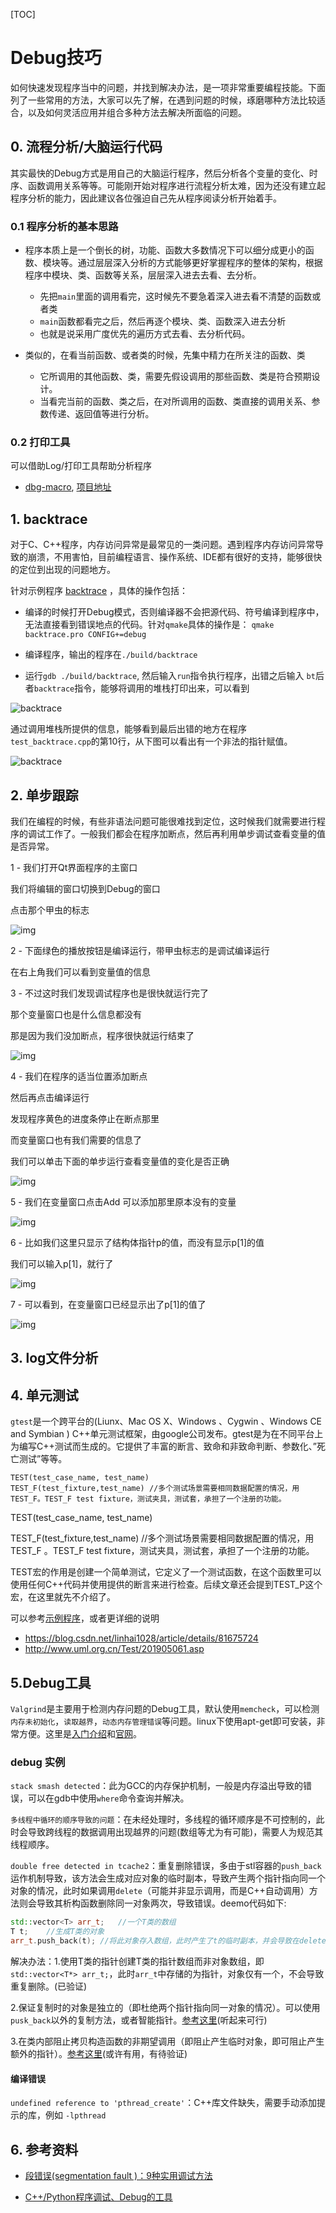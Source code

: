 [TOC]

# Debug技巧

如何快速发现程序当中的问题，并找到解决办法，是一项非常重要编程技能。下面列了一些常用的方法，大家可以先了解，在遇到问题的时候，琢磨哪种方法比较适合，以及如何灵活应用并组合多种方法去解决所面临的问题。

## 0. 流程分析/大脑运行代码

其实最快的Debug方式是用自己的大脑运行程序，然后分析各个变量的变化、时序、函数调用关系等等。可能刚开始对程序进行流程分析太难，因为还没有建立起程序分析的能力，因此建议各位强迫自己先从程序阅读分析开始着手。

### 0.1 程序分析的基本思路

* 程序本质上是一个倒长的树，功能、函数大多数情况下可以细分成更小的函数、模块等。通过层层深入分析的方式能够更好掌握程序的整体的架构，根据程序中模块、类、函数等关系，层层深入进去去看、去分析。
	- 先把`main`里面的调用看完，这时候先不要急着深入进去看不清楚的函数或者类
	- `main`函数都看完之后，然后再逐个模块、类、函数深入进去分析
	- 也就是说采用广度优先的遍历方式去看、去分析代码。

* 类似的，在看当前函数、或者类的时候，先集中精力在所关注的函数、类

	- 它所调用的其他函数、类，需要先假设调用的那些函数、类是符合预期设计。
	- 当看完当前的函数、类之后，在对所调用的函数、类直接的调用关系、参数传递、返回值等进行分析。

   

### 0.2 打印工具
可以借助Log/打印工具帮助分析程序
* [dbg-macro](dbg-macro), [项目地址](https://github.com/sharkdp/dbg-macro)



## 1. backtrace

对于C、C++程序，内存访问异常是最常见的一类问题。遇到程序内存访问异常导致的崩溃，不用害怕，目前编程语言、操作系统、IDE都有很好的支持，能够很快的定位到出现的问题地方。

针对示例程序 [backtrace](backtrace) ，具体的操作包括：

* 编译的时候打开Debug模式，否则编译器不会把源代码、符号编译到程序中，无法直接看到错误地点的代码。针对`qmake`具体的操作是： `qmake backtrace.pro CONFIG+=debug`

* 编译程序，输出的程序在`./build/backtrace`

* 运行`gdb ./build/backtrace`, 然后输入`run`指令执行程序，出错之后输入 `bt`后者`backtrace`指令，能够将调用的堆栈打印出来，可以看到

![backtrace](images/backtrace_demo1.png)

通过调用堆栈所提供的信息，能够看到最后出错的地方在程序`test_backtrace.cpp`的第10行，从下图可以看出有一个非法的指针赋值。

![backtrace](images/backtrace_demo2.png)



## 2. 单步跟踪

我们在编程的时候，有些非语法问题可能很难找到定位，这时候我们就需要进行程序的调试工作了。一般我们都会在程序加断点，然后再利用单步调试查看变量的值是否异常。



1 - 我们打开Qt界面程序的主窗口

我们将编辑的窗口切换到Debug的窗口

点击那个甲虫的标志

![img](images/qtcreator_debug_01.png)



2 - 下面绿色的播放按钮是编译运行，带甲虫标志的是调试编译运行

在右上角我们可以看到变量值的信息


3 - 不过这时我们发现调试程序也是很快就运行完了

那个变量窗口也是什么信息都没有

那是因为我们没加断点，程序很快就运行结束了

![img](images/qtcreator_debug_02.png)



4 - 我们在程序的适当位置添加断点

然后再点击编译运行

发现程序黄色的进度条停止在断点那里

而变量窗口也有我们需要的信息了

我们可以单击下面的单步运行查看变量值的变化是否正确

![img](images/qtcreator_debug_03.png)



5 - 我们在变量窗口点击Add 可以添加那里原本没有的变量

![img](images/qtcreator_debug_04.png)



6 - 比如我们这里只显示了结构体指针p的值，而没有显示p[1]的值

我们可以输入p[1]，就行了

![img](images/qtcreator_debug_05.png)



7 - 可以看到，在变量窗口已经显示出了p[1]的值了

![img](images/qtcreator_debug_06.png)

## 3. log文件分析

## 4. 单元测试
`gtest`是一个跨平台的(Liunx、Mac OS X、Windows 、Cygwin 、Windows CE and Symbian ) C++单元测试框架，由google公司发布。gtest是为在不同平台上为编写C++测试而生成的。它提供了丰富的断言、致命和非致命判断、参数化、”死亡测试”等等。

```
TEST(test_case_name, test_name)
TEST_F(test_fixture,test_name) //多个测试场景需要相同数据配置的情况，用TEST_F。TEST_F test fixture，测试夹具，测试套，承担了一个注册的功能。
```

TEST(test_case_name, test_name)

TEST_F(test_fixture,test_name) //多个测试场景需要相同数据配置的情况，用 TEST_F 。TEST_F test fixture，测试夹具，测试套，承担了一个注册的功能。

TEST宏的作用是创建一个简单测试，它定义了一个测试函数，在这个函数里可以使用任何C++代码并使用提供的断言来进行检查。后续文章还会提到TEST_P这个宏，在这里就先不介绍了。

可以参考[示例程序](module_test)，或者更详细的说明
* https://blog.csdn.net/linhai1028/article/details/81675724
* http://www.uml.org.cn/Test/201905061.asp


## 5.Debug工具

`Valgrind`是主要用于检测内存问题的Debug工具，默认使用`memcheck`，可以检测`内存未初始化`，`读取越界`，`动态内存管理错误`等问题。linux下使用apt-get即可安装，非常方便。这里是[入门介绍](https://www.jianshu.com/p/5a31d9aa1be2)和[官网](https://www.valgrind.org/)。

### debug 实例

`stack smash detected`：此为GCC的内存保护机制，一般是内存溢出导致的错误，可以在gdb中使用`where`命令查询并解决。

`多线程中循环的顺序导致的问题`：在未经处理时，多线程的循环顺序是不可控制的，此时会导致跨线程的数据调用出现越界的问题(数组等尤为有可能)，需要人为规范其线程顺序。

`double free detected in tcache2`：重复删除错误，多由于stl容器的`push_back`运作机制导致，该方法会生成对应对象的临时副本，导致产生两个指针指向同一个对象的情况，此时如果调用`delete`（可能并非显示调用，而是C++自动调用）方法则会导致其析构函数删除同一对象两次，导致错误。deemo代码如下:

```c++
std::vector<T> arr_t;	//一个T类的数组
T t;	//生成T类的对象
arr_t.push_back(t);	//将此对象存入数组，此时产生了t的临时副本，并会导致在delete时产生错误
```

解决办法：1.使用T类的指针创建T类的指针数组而非对象数组，即`std::vector<T*> arr_t;`，此时`arr_t`中存储的为指针，对象仅有一个，不会导致重复删除。(已验证)

2.保证复制时的对象是独立的（即杜绝两个指针指向同一对象的情况）。可以使用`pusk_back`以外的复制方法，或者智能指针。[参考这里](https://blog.csdn.net/weixin_44410537/article/details/112260666)(听起来可行)

3.在类内部阻止拷贝构造函数的非期望调用（即阻止产生临时对象，即可阻止产生额外的指针）。[参考这里](https://blog.csdn.net/alxe_made/article/details/96184209)(或许有用，有待验证)



#### 编译错误

`undefined reference to 'pthread_create'`：C++库文件缺失，需要手动添加提示的库，例如 `-lpthread`


## 6. 参考资料
* [段错误(segmentation fault )：9种实用调试方法](https://m.toutiaocdn.com/i6833639010007515659)

* [C++/Python程序调试、Debug的工具](https://www.toutiao.com/i7018532327781351948)

